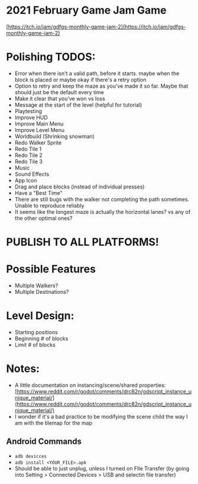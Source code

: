 # 2021 February Game Jam Game
[https://itch.io/jam/gdfgs-monthly-game-jam-2](https://itch.io/jam/gdfgs-monthly-game-jam-2)

# Polishing TODOS:
- Error when there isn't a valid path, before it starts. maybe when the block is placed or maybe okay if there's a retry option
- Option to retry and keep the maze as you've made it so far. Maybe that should just be the default every time
- Make it clear that you've won vs loss
- Message at the start of the level (helpful for tutorial)
- Playtesting
- Improve HUD
- Improve Main Menu
- Improve Level Menu
- Worldbuild (Shrinking snowman)
- Redo Walker Sprite
- Redo Tile 1
- Redo Tile 2
- Redo Tile 3
- Music
- Sound Effects
- App Icon
- Drag and place blocks (instead of individual presses)
- Have a "Best Time"
- There are still bugs with the walker not completing the path sometimes. Unable to reproduce reliably
- It seems like the longest maze is actually the horizontal lanes? vs any of the other optimal ones?

# PUBLISH TO ALL PLATFORMS!

# Possible Features
- Multiple Walkers?
- Multiple Destinations?

# Level Design:
- Starting positions
- Beginning # of blocks
- Limit # of blocks

# Notes:
- A little documentation on instancing/scene/shared properties: [https://www.reddit.com/r/godot/comments/drc82n/gdscript_instance_unique_material/](https://www.reddit.com/r/godot/comments/drc82n/gdscript_instance_unique_material/)
- I wonder if it's a bad practice to be modifying the scene child the way I am with the tilemap for the map

## Android Commands
- `adb devicces`
- `adb install <YOUR_FILE>.apk`
- Should be able to just unplug, unless I turned on FIle Transfer (by going into Setting > Connected Devices > USB and selectin file transfer)
